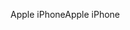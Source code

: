 <span data-ttu-id="abad9-101">Apple iPhone</span><span class="sxs-lookup"><span data-stu-id="abad9-101">Apple iPhone</span></span>